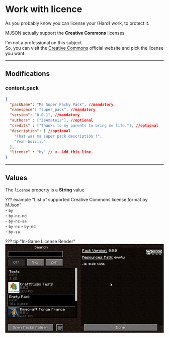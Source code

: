 # Work with licence

As you probably know you can license your (Hard) work, to protect it.

MJSON actually support the **Creative Commons** licenses

I'm not a professional on this subject.  
So, you can visit the [Creative Commons](https://creativecommons.org/licenses/?lang=en_US) official website and pick the license you want.

___

## Modifications

### content.pack

```json 
{
  "packName": "Ma Super Packy Pack", //mandatory
  "namespace": "super_pack", //mandatory
  "version": "0.0.1", //mandatory
  "authors" : ["ZeAmateis"], //optional
  "credits" : ["Thanks to my parents to bring me life."], //optional
  "description": [ //optional
    "That was ma super pack description !",
    "Yeah boiiii."
  ],
  "license" : "by" // <- Add this line.
}
```

___

## Values

The `license` property is a **String** value

??? example "List of supported Creative Commons license format by MJson"  
    - `by`  
    - `by-nc-nd`  
    - `by-nc-sa`  
    - `by-nc`
    - `by-nd`  
    - `by-sa`
    
??? tip "In-Game License Render"  
    ![Licence In-Game Render](../../images/license-render.gif)